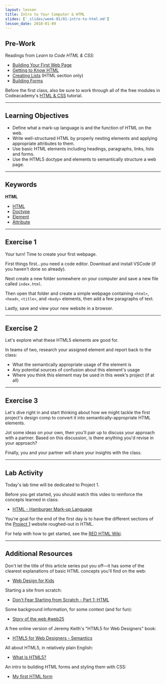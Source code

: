 ```yaml
---
layout: lesson
title: Intro to Your Computer & HTML
slides: ['_slides/week-01/01-intro-to-html.md']
lesson_date: 2018-01-09
---
```


## Pre-Work

Readings from _Learn to Code HTML & CSS_:

* [Building Your First Web Page](http://learn.shayhowe.com/html-css/building-your-first-web-page/)
* [Getting to Know HTML](http://learn.shayhowe.com/html-css/getting-to-know-html/)
* [Creating Lists](http://learn.shayhowe.com/html-css/creating-lists/) (HTML section only)
* [Building Forms](http://learn.shayhowe.com/html-css/building-forms/)

Before the first class, also be sure to work through all of the free modules in Codeacademy's [HTML & CSS](https://www.codecademy.com/learn/web) tutorial.

---

## Learning Objectives

* Define what a mark-up language is and the function of HTML on the web.
* Write well-structured HTML by properly nesting elements and applying appropriate attributes to them.
* Use basic HTML elements including headings, paragraphs, links, lists and forms.
* Use the HTML5 doctype and elements to semantically structure a web page.

---

## Keywords

**HTML**

* [HTML](https://developer.mozilla.org/en-US/docs/Web/HTML)
* [Doctype](http://www.sitepoint.com/web-foundations/doctypes/)
* [Element](https://developer.mozilla.org/en/docs/Web/HTML/Element)
* [Attribute](https://developer.mozilla.org/en-US/docs/Web/CSS/Attribute_selectors)

---

## Exercise 1

Your turn! Time to create your first webpage.

First things first...you need a code editor. Download and install VSCode (if you haven't done so already).

Next create a new folder somewhere on your computer and save a new file called `index.html`.

Then open that folder and create a simple webpage containing `<html>`, `<head>`, `<title>`, and `<body>` elements, then add a few paragraphs of text.

Lastly, save and view your new website in a browser.

---

## Exercise 2

Let's explore what these HTML5 elements are good for.

In teams of two, research your assigned element and report back to the class:

* What the semantically appropriate usage of the element is
* Any potential sources of confusion about this element's usage
* Where you think this element may be used in this week's project (if at all)

---

## Exercise 3

Let's dive right in and start thinking about how we might tackle the first project's design comp to convert it into semantically-appropriate HTML elements.

Jot some ideas on your own, then you'll pair up to discuss your approach with a partner. Based on this discussion, is there anything you'd revise in your approach?

Finally, you and your partner will share your insights with the class.

---

## Lab Activity

Today's lab time will be dedicated to Project 1.

Before you get started, you should watch this video to reinforce the concepts learned in class:

* [HTML - Hamburger Mark-up Language](http://www.dontfeartheinternet.com/02-html/)

You're goal for the end of the first day is to have the different sections of the [Project 1](../../project/project-1-aloha-homepage/) website roughed-out in HTML.

For help with how to get started, see the [RED HTML Wiki](https://redacademy.github.io/html-fundamentals/#setting-up-a-project).

---

## Additional Resources

Don't let the title of this article series put you off&mdash;it has some of the clearest explanations of basic HTML concepts you'll find on the web:

* [Web Design for Kids](http://webdesign.tutsplus.com/series/web-design-for-kids--cms-823)

Starting a site from scratch:

* [Don't Fear Starting from Scratch - Part 1: HTML](http://www.dontfeartheinternet.com/04-from-scratch/)

Some background information, for some context (and for fun):

* [Story of the web #web25](http://www.storyoftheweb.org.uk/)

A free online version of Jeremy Keith's "HTML5 for Web Designers" book:

* [HTML5 for Web Designers - Semantics](http://html5forwebdesigners.com/semantics/)

All about HTML5, in relatively plain English:

* [What Is HTML5?](https://code.tutsplus.com/tutorials/what-is-html5--cms-25803)

An intro to building HTML forms and styling them with CSS:

* [My first HTML form](https://developer.mozilla.org/en-US/docs/Web/Guide/HTML/Forms/My_first_HTML_form)

